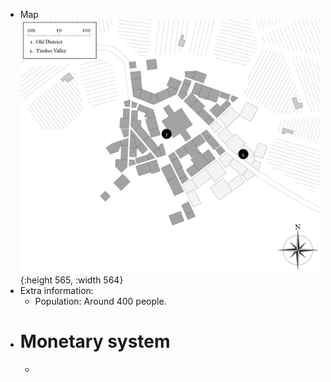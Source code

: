 - Map
  ![mirort_rocks hidden.png](../assets/mirort_rocks_hidden_1646615712743_0.png){:height 565, :width 564}
- Extra information:
	- Population: Around 400 people.
- # Monetary system
	-